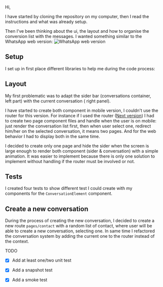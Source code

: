 Hi,

I have started by cloning the repository on my computer, then I read the instructions and what was already setup.

Then I've been thinking about the ui, the layout and how to organise the conversion list with the messages.
I wanted something similar to the WhatsApp web version:
![WhatsApp web version](https://thehackernews.com/images/-EUxmg4d_AZc/VMANFw5h2oI/AAAAAAAAhiM/5XhiQpJp3rk/w0/Whatsapp-web-app.png)

## Setup

I set up in first place different libraries to help me during the code process:

## Layout

My first problematic was to adapt the sider bar (conversations container, left part) with the current conversation (
right panel).

I have started to create both component in mobile version, I couldn't use the router for this version.
For instance if I used the router ([Next version](https://nextjs.org/docs/routing/introduction#index-routes)) I had to
create two page component files and handle when the user is on mobile: just render the conversation list first, then
when user select one, redirect him/her on the selected conversation, it means two pages.
And for the web behavior I had to display both in the same time.

I decided to create only one page and hide the sider when the screen is large enough to render both component (sider &
conversation) with a simple animation. It was easier to implement because there is only one solution to implement
without handling if the router must be involved or not.

## Tests

I created four tests to show different test I could create with my components for the `ConversationElement` component.

## Create a new conversation

During the process of creating the new conversation, I decided to create a new route `pages/contact` with
a random list of contact, where user will be able to create a new conversation, selecting one.
In same time I refactored the conversation system by adding the current one to the router instead of the context.

TODO

- [x] Add at least one/two unit test
- [x] Add a snapshot test
- [x] Add a smoke test


